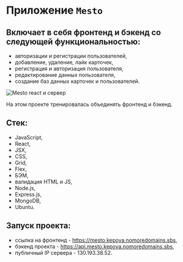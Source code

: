 # Приложение `Mesto`

## Включает в себя фронтенд и бэкенд со следующей функциональностью:
- авторизации и регистрации пользователей,
- добавление, удаление, лайк карточек,
- регистрация и авторизация пользователя,
- редактирование данных пользователя,
- создание баз данных карточек и пользователей.

![Mesto react и сервер](https://user-images.githubusercontent.com/73786589/198526366-6ef69b21-081a-42ea-ad13-1c245dd9b81d.png)

На этом проекте тренировалась объединять фронтенд и бэкенд.

## Стек:
- JavaScript,
- React,
- JSX,
- CSS,
- Grid,
- Flex,
- БЭМ,
- валидация HTML и JS,
- Node.js,
- Express.js,
- MongoDB,
- Ubuntu.

## Запуск проекта:
* ссылка на фронтенд - https://mesto.kepova.nomoredomains.sbs,
* бэкенд проекта - https://api.mesto.kepova.nomoredomains.sbs,
* публичный IP сервера - 130.193.38.52.
